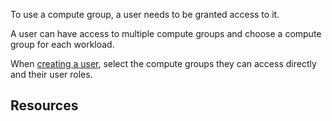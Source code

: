 To use a compute group, a user needs to be granted access to it.

A user can have access to multiple compute groups and choose a compute group for each workload.

When [creating a user](wxe1659392685092.md), select the compute groups they can access directly and their user roles.

## Resources


